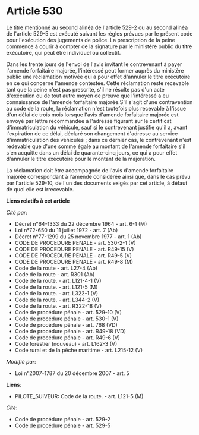 # Article 530

Le titre mentionné au second alinéa de l'article 529-2 ou au second alinéa de l'article 529-5 est exécuté suivant les règles
prévues par le présent code pour l'exécution des jugements de police. La prescription de la peine commence à courir à compter
de la signature par le ministère public du titre exécutoire, qui peut être individuel ou collectif. 

Dans les trente jours de l'envoi de l'avis invitant le contrevenant à payer l'amende forfaitaire majorée, l'intéressé peut
former auprès du ministère public une réclamation motivée qui a pour effet d'annuler le titre exécutoire en ce qui concerne
l'amende contestée. Cette réclamation reste recevable tant que la peine n'est pas prescrite, s'il ne résulte pas d'un acte
d'exécution ou de tout autre moyen de preuve que l'intéressé a eu connaissance de l'amende forfaitaire majorée.S'il s'agit
d'une contravention au code de la route, la réclamation n'est toutefois plus recevable à l'issue d'un délai de trois mois
lorsque l'avis d'amende forfaitaire majorée est envoyé par lettre recommandée à l'adresse figurant sur le certificat
d'immatriculation du véhicule, sauf si le contrevenant justifie qu'il a, avant l'expiration de ce délai, déclaré son
changement d'adresse au service d'immatriculation des véhicules ; dans ce dernier cas, le contrevenant n'est redevable que
d'une somme égale au montant de l'amende forfaitaire s'il s'en acquitte dans un délai de quarante-cinq jours, ce qui a pour
effet d'annuler le titre exécutoire pour le montant de la majoration. 

La réclamation doit être accompagnée de l'avis d'amende forfaitaire majorée correspondant à l'amende considérée ainsi que,
dans le cas prévu par l'article 529-10, de l'un des documents exigés par cet article, à défaut de quoi elle est irrecevable.

**Liens relatifs à cet article**

_Cité par_:

  - Décret n°64-1333 du 22 décembre 1964 - art. 6-1 (M)
  - Loi n°72-650 du 11 juillet 1972 - art. 7 (Ab)
  - Décret n°77-1299 du 25 novembre 1977 - art. 1 (Ab)
  - CODE DE PROCEDURE PENALE - art. 530-2-1 (V)
  - CODE DE PROCEDURE PENALE - art. R49-15 (V)
  - CODE DE PROCEDURE PENALE - art. R49-5 (V)
  - CODE DE PROCEDURE PENALE - art. R49-8 (M)
  - Code de la route - art. L27-4 (Ab)
  - Code de la route - art. R301 (Ab)
  - Code de la route. - art. L121-4-1 (V)
  - Code de la route. - art. L121-5 (M)
  - Code de la route. - art. L322-1 (V)
  - Code de la route. - art. L344-2 (V)
  - Code de la route. - art. R322-18 (V)
  - Code de procédure pénale - art. 529-10 (V)
  - Code de procédure pénale - art. 530-1 (V)
  - Code de procédure pénale - art. 768 (VD)
  - Code de procédure pénale - art. R49-18 (VD)
  - Code de procédure pénale - art. R49-6 (V)
  - Code forestier (nouveau) - art. L162-3 (V)
  - Code rural et de la pêche maritime - art. L215-12 (V)

_Modifié par_:

  - Loi n°2007-1787 du 20 décembre 2007 - art. 5

**Liens**:

  - PILOTE_SUIVEUR: Code de la route. - art. L121-5 (M)

_Cite_:

  - Code de procédure pénale - art. 529-2
  - Code de procédure pénale - art. 529-5
